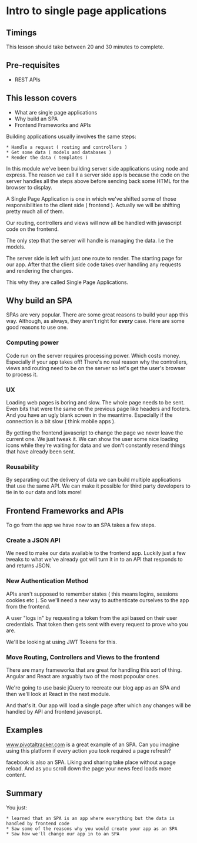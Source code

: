 # Intro to single page applications

## Timings

This lesson should take between 20 and 30 minutes to complete.

## Pre-requisites

* REST APIs

## This lesson covers

* What are single page applications
* Why build an SPA
* Frontend Frameworks and APIs

Building applications usually involves the same steps:

	* Handle a request ( routing and controllers )
	* Get some data ( models and databases )
	* Render the data ( templates )

In this module we've been building server side applications using node and express. The reason we call it a server side app is because the code on the server handles all the steps above before sending back some HTML for the browser to display.

A Single Page Application is one in which we've shifted some of those responsibilities to the client side ( frontend ). Actually we will be shifting pretty much all of them.

Our routing, controllers and views will now all be handled with javascript code on the frontend.

The only step that the server will handle is managing the data. I.e the models. 

The server side is left with just one route to render. The starting page for our app. After that the client side code takes over handling any requests and rendering the changes.

This why they are called Single Page Applications.


## Why build an SPA

SPAs are very popular. There are some great reasons to build your app this way. Although, as always, they aren't right for ***every*** case. Here are some good reasons to use one.

### Computing power

Code run on the server requires processing power. Which costs money. Especially if your app takes off! There's no real reason why the controllers, views and routing need to be on the server so let's get the user's browser to process it.

### UX

Loading web pages is boring and slow. The whole page needs to be sent. Even bits that were the same on the previous page like headers and footers. And you have an ugly blank screen in the meantime. Especially if the connection is a bit slow ( think mobile apps ).

By getting the frontend javascript to change the page we never leave the current one. We just tweak it. We can show the user some nice loading icons while they're waiting for data and we don't constantly resend things that have already been sent. 

### Reusability

By separating out the delivery of data we can build multiple applications that use the same API. We can make it possible for third party developers to tie in to our data and lots more!

## Frontend Frameworks and APIs

To go from the app we have now to an SPA takes a few steps.

### Create a JSON API

We need to make our data available to the frontend app. Luckily just a few tweaks to what we've already got will turn it in to an API that responds to and returns JSON.

### New Authentication Method

APIs aren't supposed to remember states ( this means logins, sessions cookies etc ). So we'll need a new way to authenticate ourselves to the app from the frontend.

A user "logs in" by requesting a token from the api based on their user credentials. That token then gets sent with every request to prove who you are.

We'll be looking at using JWT Tokens for this.

### Move Routing, Controllers and Views to the frontend

There are many frameworks that are great for handling this sort of thing. Angular and React are arguably two of the most popoular ones. 

We're going to use basic jQuery to recreate our blog app as an SPA and then we'll look at React in the next module.

And that's it. Our app will load a single page after which any changes will be handled by API and frontend javascript.

## Examples

www.pivotaltracker.com is a great example of an SPA. Can you imagine using this platform if every action you took required a page refresh?

facebook is also an SPA. Liking and sharing take place without a page reload. And as you scroll down the page your news feed loads more content. 

## Summary

You just:

	* learned that an SPA is an app where everything but the data is handled by frontend code
	* Saw some of the reasons why you would create your app as an SPA
	* Saw how we'll change our app in to an SPA



	
	


	

	



